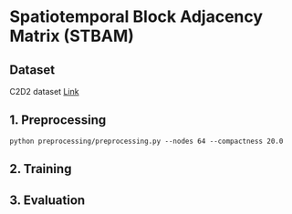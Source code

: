 # Spatiotemporal Block Adjacency Matrix (STBAM)

## Dataset
C2D2 dataset [Link](https://pern-my.sharepoint.com/:u:/g/personal/22060007_lums_edu_pk/EV2e3JCDyqxJk6wYlHJrWWoBIiIhNMGf6Dv9NDg_0Gdz_w?e=AqS7DT)

## 1. Preprocessing 

```
python preprocessing/preprocessing.py --nodes 64 --compactness 20.0
```

## 2. Training 
## 3. Evaluation 


